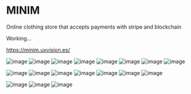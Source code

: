 # MINIM
Online clothing store that accepts payments with stripe and blockchain



Working...

https://minim.uxvision.es/

![image](https://github.com/muquifuler/MINIM/assets/57547835/ba51239e-7c91-401d-93a4-953179a7a8e2)
![image](https://github.com/muquifuler/MINIM/assets/57547835/0e00ee20-93a4-470c-815b-3864b307f3f1)
![image](https://github.com/muquifuler/MINIM/assets/57547835/e8f66b19-69f9-48b5-983e-30f351640b32)
![image](https://github.com/muquifuler/MINIM/assets/57547835/d1e46fa6-c164-486b-bcbe-e40bd6281815)
![image](https://github.com/muquifuler/MINIM/assets/57547835/0335ec31-4de1-494b-957b-57bfd327626b)
![image](https://github.com/muquifuler/MINIM/assets/57547835/538928b9-691d-455b-bfc5-56f3465e1e56)
![image](https://github.com/muquifuler/MINIM/assets/57547835/477c8239-cfc3-484c-b4c0-87e2c45096f2)
![image](https://github.com/muquifuler/MINIM/assets/57547835/47c5d585-570d-426b-9af4-fd97af783543)



![image](https://github.com/muquifuler/MINIM/assets/57547835/f0b178f7-1fbb-4d2e-8ce4-c4e938f34b32)
![image](https://github.com/muquifuler/MINIM/assets/57547835/e26df4d3-22d6-4349-b8d2-0a1d5bcce4dc)
![image](https://github.com/muquifuler/MINIM/assets/57547835/7806027f-108e-47b7-ba45-b919f618061e)
![image](https://github.com/muquifuler/MINIM/assets/57547835/8ee46d8b-631d-4fa5-9c29-e668fea0a10d)
![image](https://github.com/muquifuler/MINIM/assets/57547835/169a1c40-674b-4f60-91e4-f1a173768976)
![image](https://github.com/muquifuler/MINIM/assets/57547835/4bf93e54-1abc-42c4-b111-d8d94e4cad18)
![image](https://github.com/muquifuler/MINIM/assets/57547835/828df9e3-dfa3-42cb-bf17-c10eeb9e6d6f)

![image](https://github.com/muquifuler/MINIM/assets/57547835/24fba160-bb0e-4918-a5de-c097b3edef62)
![image](https://github.com/muquifuler/MINIM/assets/57547835/c5b9adba-6419-4c7d-ba0f-953dd744c1c5)
![image](https://github.com/muquifuler/MINIM/assets/57547835/b01d0dc4-d698-4c4a-bcd1-44e533848362)
